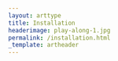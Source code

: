 ```yaml
---
layout: arttype
title: Installation
headerimage: play-along-1.jpg
permalink: /installation.html
_template: artheader
---
```

